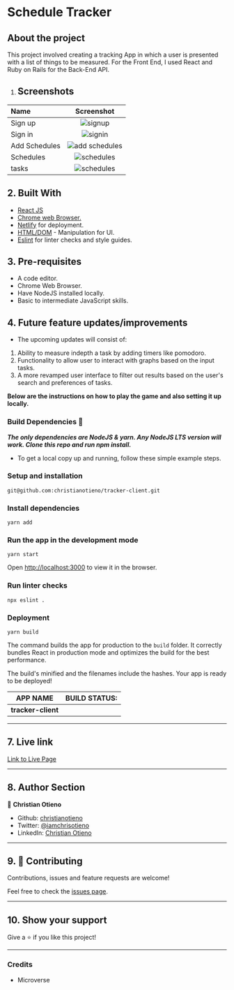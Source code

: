 # Schedule Tracker

## About the project

This project involved creating a tracking App in which a user is presented with a list of things to be measured.
For the Front End, I used React and Ruby on Rails for the Back-End API.

1. ## Screenshots

|Name|Screenshot|
|:---|:---:|
|Sign up|![signup](./readme-screenshots/sign-up.png)|
|Sign in|![signin](./readme-screenshots/sign-in.png)|
|Add Schedules|![add schedules](./readme-screenshots/add-schedules.png)|
|Schedules|![schedules](./readme-screenshots/schedules.png)|
|tasks|![schedules](./readme-screenshots/tasks.png)|

## 2. Built With

- [React JS](https://reactjs.org/)
- [Chrome web Browser.](https://www.google.com/chrome/?brand=CHBD&gclid=CjwKCAjwqJ_1BRBZEiwAv73uwMy_V_6pha6yTVEa8JtU5T51QdyxZOVnsXlRndK05hSO4bSM6muP5RoC2E4QAvD_BwE&gclsrc=aw.ds)
- [Netlify](https://www.netlify.com/) for deployment.
- [HTML/DOM](https://www.w3schools.com/js/js_htmldom.asp) - Manipulation for UI.
- [Eslint](https://eslint.org/) for linter checks and style guides.

## 3. Pre-requisites

- A code editor.
- Chrome Web Browser.
- Have NodeJS installed locally.
- Basic to intermediate JavaScript skills.

## 4. Future feature updates/improvements

- The upcoming updates will consist of:

1. Ability to measure indepth a task by adding timers like pomodoro.
2. Functionality to allow user to interact with graphs based on the input tasks.
3. A more revamped user interface to filter out results based on the user's search and preferences of tasks.

**Below are the instructions on how to play the game and also setting it up locally.**

### Build Dependencies 🚧

***The only dependencies are NodeJS & yarn. Any NodeJS LTS version will work. Clone this repo and run npm install.***

- To get a local copy up and running, follow these simple example steps.

### Setup and installation

```
git@github.com:christianotieno/tracker-client.git
```

### Install dependencies

```
yarn add
```

### Run the app in the development mode

```
yarn start
```

Open [http://localhost:3000](http://localhost:3000) to view it in the browser.

### Run linter checks

```
npx eslint .
```

### Deployment

```
yarn build
```

The command builds the app for production to the `build` folder.
It correctly bundles React in production mode and optimizes the build for the best performance.

The build's minified and the filenames include the hashes.
Your app is ready to be deployed!

|  APP NAME | BUILD STATUS: |
|   :---:   |    :---:     |
|**tracker-client** |  |

---

## 7. Live link

[Link to Live Page]()

---

## 8. Author Section

👤 **Christian Otieno**

- Github: [christianotieno](https://github.com/christianotieno)
- Twitter: [@iamchrisotieno](https://twitter.com/iamchrisotieno)
- LinkedIn: [Christian Otieno](https://www.linkedin.com/in/christianotieno/)

---

## 9. 🤝 Contributing

Contributions, issues and feature requests are welcome!

Feel free to check the [issues page](https://github.com/christianotieno/tracker-client/issues).

---

## 10. Show your support

Give a ⭐️ if you like this project!

---

### Credits

- Microverse
